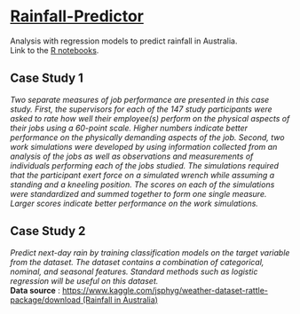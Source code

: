 # [Rainfall-Predictor](https://sites.google.com/psgtech.ac.in/final-package/home)
Analysis with regression models to predict rainfall in Australia.</br>
Link to the [R notebooks](https://sites.google.com/psgtech.ac.in/final-package/home).

## Case Study 1
_Two separate measures of job performance are presented in this case study. First, the supervisors for each of the 147 study participants were asked to rate how well their employee(s) perform on the physical aspects of their jobs using a 60-point scale. Higher numbers indicate better performance on the physically demanding aspects of the job. Second, two work simulations were developed by using information collected from an analysis of the jobs as well as observations and measurements of individuals performing each of the jobs studied. The simulations required that the participant exert force on a simulated wrench while assuming a standing and a kneeling position. The scores on each of the simulations were standardized and summed together to form one single measure. Larger scores indicate better performance on the work simulations._

## Case Study 2
_Predict next-day rain by training classification models on the target variable from the dataset. The dataset contains a combination of categorical, nominal, and seasonal features. Standard methods such as logistic regression will be useful on this dataset.</br>_
**Data source** : [https://www.kaggle.com/jsphyg/weather-dataset-rattle-package/download (Rainfall in Australia)](https://www.kaggle.com/jsphyg/weather-dataset-rattle-package/download)
